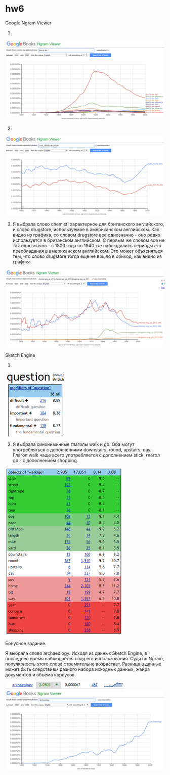 # hw6

Google Ngram Viewer

1. 
<img src="1.PNG" />

2.
<img src="2.PNG" />

3. Я выбрала слово chemist, характерное для британского английского, и слово drugstore, используемое в американском английском. Как видно из графика, со словом drugstore все однозначно - оно редко используется в британском английском. С первым же словом все не так однозначно - с 1800 года по 1940-ые наблюдались периоды его преобладания в американском английском. Это может объясняться тем, что слово drugstore тогда еще не вошло в обиход, как видно из графика.
<img src="3.PNG" />

Sketch Engine

1.
<img src="4.PNG" />

2. Я выбрала синонимичные глаголы walk и go. Оба могут употребляться с дополнениями downstairs, round, upstairs, day. Глагол walk чаще всего употребляется с дополнением stick, глагол go - с дополнением shopping.
<img src="5.PNG" />

Бонусное задание.

Я выбрала слово archaeology. Исходя из данных Sketch Engine, в последнее время наблюдается спад его использования. Судя по Ngram, популярность этого слова стремительно возрастает. Разница в данных может быть следствием разного набора исходных данных, жанра документов и объема корпусов. 

<img src="бонус 2.PNG" />

<img src="бонус.PNG" />

